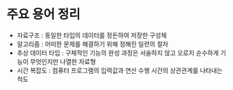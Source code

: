 
# 주요 용어 정리
- 자료구조 : 동일한 타입의 데이터를 정돈하여 저장한 구성체
- 알고리즘 : 어떠한 문제를 해결하기 위해 정해진 일련의 절차
- 추상 데이터 타입 : 구체적인 기능의 완성 과정은 서술하지 않고 오로지 순수하게 기능이 무엇인지만 나열한 자료형
- 시간 복잡도 : 컴퓨터 프로그램의 입력값과 연산 수행 시간의 상관관계를 나타내는 척도
